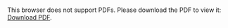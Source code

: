 <object data="https://github.com/archaic-magnon/Machine-Learning/raw/master/A1/Report.pdf" type="application/pdf" width="700px" height="700px">
    <embed src="https://github.com/archaic-magnon/Machine-Learning/raw/master/A1/Report.pdf">
        <p>This browser does not support PDFs. Please download the PDF to view it: <a href="http://yoursite.com/the.pdf">Download PDF</a>.</p>
    </embed>
</object>
